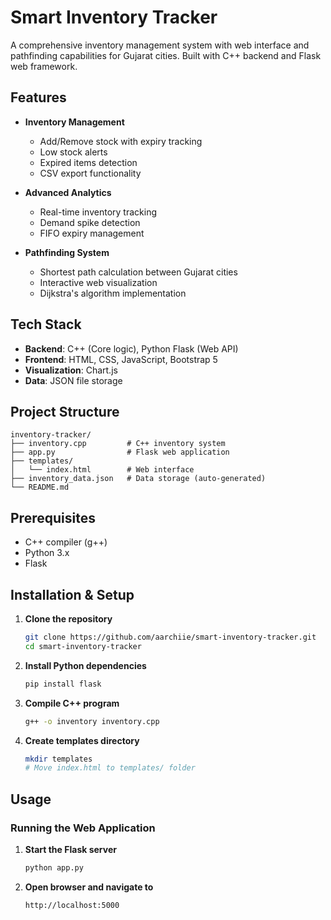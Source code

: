 # Smart Inventory Tracker

A comprehensive inventory management system with web interface and pathfinding capabilities for Gujarat cities. Built with C++ backend and Flask web framework.

## Features

- **Inventory Management**
  - Add/Remove stock with expiry tracking
  - Low stock alerts
  - Expired items detection
  - CSV export functionality

- **Advanced Analytics**
  - Real-time inventory tracking
  - Demand spike detection
  - FIFO expiry management

- **Pathfinding System**
  - Shortest path calculation between Gujarat cities
  - Interactive web visualization
  - Dijkstra's algorithm implementation

## Tech Stack

- **Backend**: C++ (Core logic), Python Flask (Web API)
- **Frontend**: HTML, CSS, JavaScript, Bootstrap 5
- **Visualization**: Chart.js
- **Data**: JSON file storage

## Project Structure

```
inventory-tracker/
├── inventory.cpp         # C++ inventory system
├── app.py                # Flask web application
├── templates/
│   └── index.html        # Web interface
├── inventory_data.json   # Data storage (auto-generated)
└── README.md
```

## Prerequisites

- C++ compiler (g++)
- Python 3.x
- Flask

## Installation & Setup

1. **Clone the repository**
   ```bash
   git clone https://github.com/aarchiie/smart-inventory-tracker.git
   cd smart-inventory-tracker
   ```

2. **Install Python dependencies**
   ```bash
   pip install flask
   ```

3. **Compile C++ program**
   ```bash
   g++ -o inventory inventory.cpp
   ```

4. **Create templates directory**
   ```bash
   mkdir templates
   # Move index.html to templates/ folder
   ```

## Usage

### Running the Web Application

1. **Start the Flask server**
   ```bash
   python app.py
   ```

2. **Open browser and navigate to**
   ```
   http://localhost:5000
   ```

